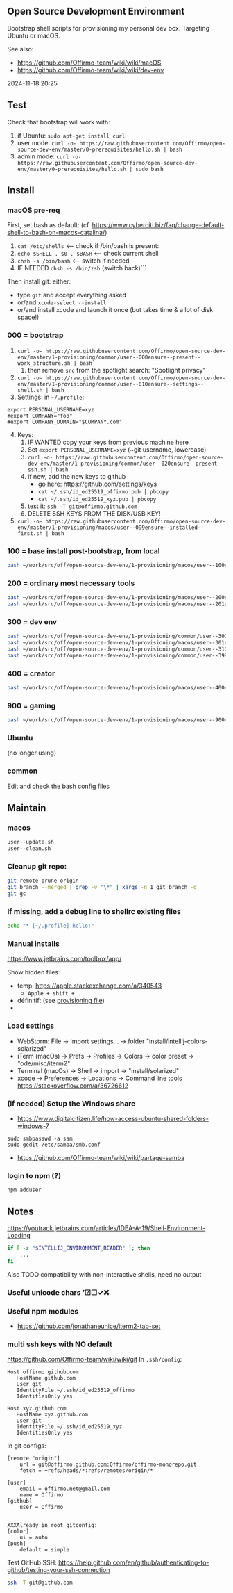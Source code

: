 ## Open Source Development Environment

Bootstrap shell scripts for provisioning my personal dev box. Targeting Ubuntu or macOS.

See also:
* https://github.com/Offirmo-team/wiki/wiki/macOS
* https://github.com/Offirmo-team/wiki/wiki/dev-env

2024-11-18 20:25

## Test

Check that bootstrap will work with:

1. if Ubuntu: `sudo apt-get install curl`
2. user mode: `curl -o- https://raw.githubusercontent.com/Offirmo/open-source-dev-env/master/0-prerequisites/hello.sh | bash`
3. admin mode: `curl -o- https://raw.githubusercontent.com/Offirmo/open-source-dev-env/master/0-prerequisites/hello.sh | sudo bash`

## Install

### macOS pre-req

First, set bash as default: (cf. <https://www.cyberciti.biz/faq/change-default-shell-to-bash-on-macos-catalina/>)
1. `cat /etc/shells` <-- check if /bin/bash is present:
2. `echo $SHELL , $0 , $BASH` <-- check current shell
3. `chsh -s /bin/bash` <-- switch if needed
4. IF NEEDED `chsh -s /bin/zsh` (switch back)```

Then install git: either:
- type `git` and accept everything asked
- or/and `xcode-select --install`
- or/and install xcode and launch it once (but takes time & a lot of disk space!)

### 000 = bootstrap

1. `curl -o- https://raw.githubusercontent.com/Offirmo/open-source-dev-env/master/1-provisioning/common/user--000ensure--present--work_structure.sh | bash`
   1. then remove `src` from the spotlight search: "Spotlight privacy"
2. `curl -o- https://raw.githubusercontent.com/Offirmo/open-source-dev-env/master/1-provisioning/common/user--010ensure--settings--shell.sh | bash`
3. Settings: in `~/.profile`:
```
export PERSONAL_USERNAME=xyz
#export COMPANY="foo"
#export COMPANY_DOMAIN="$COMPANY.com"
```
4. Keys:
   1. IF WANTED copy your keys from previous machine here
   2. Set `export PERSONAL_USERNAME=xyz` (~git username, lowercase)
   3. `curl -o- https://raw.githubusercontent.com/Offirmo/open-source-dev-env/master/1-provisioning/common/user--020ensure--present--ssh.sh | bash`
   4. if new, add the new keys to github
      * go here: https://github.com/settings/keys
      * `cat ~/.ssh/id_ed25519_offirmo.pub | pbcopy`
      * `cat ~/.ssh/id_ed25519_xyz.pub | pbcopy`
   5. test it: `ssh -T git@offirmo.github.com`
   6. DELETE SSH KEYS FROM THE DISK/USB KEY!
4. `curl -o- https://raw.githubusercontent.com/Offirmo/open-source-dev-env/master/1-provisioning/macos/user--099ensure--installed--first.sh | bash`

### 100 = base install post-bootstrap, from local

```bash
bash ~/work/src/off/open-source-dev-env/1-provisioning/macos/user--100ensure--settings.sh
```

### 200 = ordinary most necessary tools

```bash
bash ~/work/src/off/open-source-dev-env/1-provisioning/macos/user--200ensure--installed--daily-life-utils.sh
bash ~/work/src/off/open-source-dev-env/1-provisioning/macos/user--201ensure--installed--fonts.sh
```

### 300 = dev env

```bash
bash ~/work/src/off/open-source-dev-env/1-provisioning/common/user--300ensure--installed--dev-env--common.sh
bash ~/work/src/off/open-source-dev-env/1-provisioning/macos/user--301ensure--installed--dev-env--tools.sh
bash ~/work/src/off/open-source-dev-env/1-provisioning/common/user--310ensure--installed--dev-env--js.sh
bash ~/work/src/off/open-source-dev-env/1-provisioning/common/user--399ensure--cloned--common_offirmo_repos.sh
```

### 400 = creator
```bash
bash ~/work/src/off/open-source-dev-env/1-provisioning/macos/user--400ensure--installed--tools.sh
```

### 900 = gaming
```bash
bash ~/work/src/off/open-source-dev-env/1-provisioning/macos/user--900ensure--installed--gaming.sh
```

### Ubuntu
(no longer using)

### common
Edit and check the bash config files


## Maintain

### macos

```bash
user--update.sh
user--clean.sh
```

### Cleanup git repo:

```bash
git remote prune origin
git branch --merged | grep -v "\*" | xargs -n 1 git branch -d
git gc
```

### If missing, add a debug line to shellrc existing files
```bash
echo "* [~/.profile] hello!"
```

### Manual installs
https://www.jetbrains.com/toolbox/app/


Show hidden files:
* temp: <https://apple.stackexchange.com/a/340543>
	* `Apple + shift + .`
* définitif: (see [provisioning file](./1-provisioning/macos/user--100ensure--settings.sh))
*
### Load settings
* WebStorm: File -> Import settings... -> folder "install/intellij-colors-solarized"
* iTerm (macOs) -> Prefs -> Profiles -> Colors -> color preset -> "ode/misc/iterm2"
* Terminal (macOs) -> Shell -> import -> "install/solarized"
* xcode -> Preferences -> Locations -> Command line tools  https://stackoverflow.com/a/36726612

### (if needed) Setup the Windows share
* https://www.digitalcitizen.life/how-access-ubuntu-shared-folders-windows-7
```
sudo smbpasswd -a sam
sudo gedit /etc/samba/smb.conf
```
* https://github.com/Offirmo-team/wiki/wiki/partage-samba

### login to npm (?)
```
npm adduser
```



## Notes

https://youtrack.jetbrains.com/articles/IDEA-A-19/Shell-Environment-Loading
```bash
if [ -z "$INTELLIJ_ENVIRONMENT_READER" ]; then
	...
fi
```

Also TODO compatibility with non-interactive shells, need no output

### Useful unicode chars ’☑☐✓❌

### Useful npm modules
* https://github.com/jonathaneunice/iterm2-tab-set

### multi ssh keys with NO default
https://github.com/Offirmo-team/wiki/wiki/git
In `.ssh/config`:

```
Host offirmo.github.com
   HostName github.com
   User git
   IdentityFile ~/.ssh/id_ed25519_offirmo
   IdentitiesOnly yes

Host xyz.github.com
   HostName xyz.github.com
   User git
   IdentityFile ~/.ssh/id_ed25519_xyz
   IdentitiesOnly yes
```

In git configs:
```
[remote "origin"]
	url = git@offirmo.github.com:Offirmo/offirmo-monorepo.git
	fetch = +refs/heads/*:refs/remotes/origin/*

[user]
	email = offirmo.net@gmail.com
	name = Offirmo
[github]
	user = Offirmo


XXXAlready in root gitconfig:
[color]
	ui = auto
[push]
	default = simple
```

Test GitHub SSH: https://help.github.com/en/github/authenticating-to-github/testing-your-ssh-connection
```bash
ssh -T git@github.com
```
